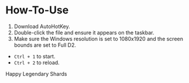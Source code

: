 # How-To-Use

1. Download AutoHotKey.
2. Double-click the file and ensure it appears on the taskbar.
3. Make sure the Windows resolution is set to 1080x1920 and the screen bounds are set to Full D2.

- `Ctrl + 1` to start.
- `Ctrl + 2` to reload.

Happy Legendary Shards
